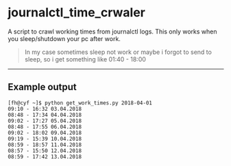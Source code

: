 # journalctl_time_crwaler
A script to crawl working times from journalctl logs. This only works when you sleep/shutdown your pc after work.

> In my case sometimes sleep not work or maybe i forgot to send to sleep, so i get something like 01:40 - 18:00

----

## Example output

```
[fh@cyf ~]$ python get_work_times.py 2018-04-01
09:10 - 16:32 03.04.2018
08:48 - 17:34 04.04.2018
09:02 - 17:27 05.04.2018
08:48 - 17:55 06.04.2018
09:02 - 18:02 09.04.2018
09:19 - 15:39 10.04.2018
08:59 - 18:57 11.04.2018
08:57 - 15:50 12.04.2018
08:59 - 17:42 13.04.2018
```
